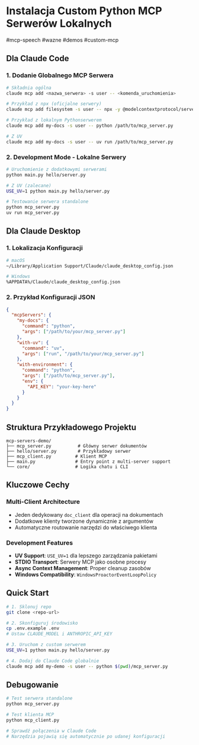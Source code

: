 # Instalacja Custom Python MCP Serwerów Lokalnych

#mcp-speech #wazne #demos #custom-mcp

## Dla Claude Code

### 1. Dodanie Globalnego MCP Serwera
```bash
# Składnia ogólna
claude mcp add <nazwa_serwera> -s user -- <komenda_uruchomienia>

# Przykład z npx (oficjalne serwery)
claude mcp add filesystem -s user -- npx -y @modelcontextprotocol/server-filesystem

# Przykład z lokalnym Pythonserwerem
claude mcp add my-docs -s user -- python /path/to/mcp_server.py

# Z UV
claude mcp add my-docs -s user -- uv run /path/to/mcp_server.py
```

### 2. Development Mode - Lokalne Serwery
```bash
# Uruchomienie z dodatkowymi serwerami
python main.py hello/server.py

# Z UV (zalecane)
USE_UV=1 python main.py hello/server.py

# Testowanie serwera standalone
python mcp_server.py
uv run mcp_server.py
```

## Dla Claude Desktop

### 1. Lokalizacja Konfiguracji
```bash
# macOS
~/Library/Application Support/Claude/claude_desktop_config.json

# Windows
%APPDATA%/Claude/claude_desktop_config.json
```

### 2. Przykład Konfiguracji JSON
```json
{
  "mcpServers": {
    "my-docs": {
      "command": "python",
      "args": ["/path/to/your/mcp_server.py"]
    },
    "with-uv": {
      "command": "uv",
      "args": ["run", "/path/to/your/mcp_server.py"]
    },
    "with-environment": {
      "command": "python",
      "args": ["/path/to/mcp_server.py"],
      "env": {
        "API_KEY": "your-key-here"
      }
    }
  }
}
```

## Struktura Przykładowego Projektu
```
mcp-servers-demo/
├── mcp_server.py          # Główny serwer dokumentów
├── hello/server.py        # Przykładowy serwer
├── mcp_client.py         # Klient MCP
├── main.py               # Entry point z multi-server support
└── core/                 # Logika chatu i CLI
```

## Kluczowe Cechy

### Multi-Client Architecture
- Jeden dedykowany `doc_client` dla operacji na dokumentach
- Dodatkowe klienty tworzone dynamicznie z argumentów
- Automatyczne routowanie narzędzi do właściwego klienta

### Development Features
- **UV Support**: `USE_UV=1` dla lepszego zarządzania pakietami
- **STDIO Transport**: Serwery MCP jako osobne procesy
- **Async Context Management**: Proper cleanup zasobów
- **Windows Compatibility**: `WindowsProactorEventLoopPolicy`

## Quick Start
```bash
# 1. Sklonuj repo
git clone <repo-url>

# 2. Skonfiguruj środowisko
cp .env.example .env
# Ustaw CLAUDE_MODEL i ANTHROPIC_API_KEY

# 3. Uruchom z custom serwerem
USE_UV=1 python main.py hello/server.py

# 4. Dodaj do Claude Code globalnie
claude mcp add my-demo -s user -- python $(pwd)/mcp_server.py
```

## Debugowanie
```bash
# Test serwera standalone
python mcp_server.py

# Test klienta MCP
python mcp_client.py

# Sprawdź połączenia w Claude Code
# Narzędzia pojawią się automatycznie po udanej konfiguracji
```